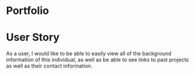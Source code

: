 # Portfolio

# User Story
As a user, I would like to be able to easily view all of the background information of this individual, as well as be able to see links to past projects as well as their contact information.

